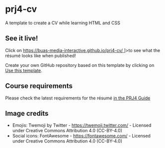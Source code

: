 # prj4-cv

A template to create a CV while learning HTML and CSS

## See it live!

Click on [<https://buas-media-interactive.github.io/prj4-cv/> ](https://meesdewilde.github.io/CV-Mees-de-Wilde/)]>to see what the résumé looks like when published!


Create your own GitHub repository based on this template by clicking on
[Use this template](https://github.com/buas-media-interactive/prj4-cv/generate).

## Course requirements

Please check the latest requirements for the résumé [in the PRJ4 Guide](https://buas-media-interactive.github.io/prj4-guide/checklist-individual.html)

## Image credits

- Emojis: Twemoji by Twitter - https://twemoji.twitter.com/ - Licensed under Creative Commons Attribution 4.0 (CC-BY-4.0)
- Social icons: FontAwesome - https://fontawesome.com/ - Licensed under Creative Commons Attribution 4.0 (CC-BY-4.0)
